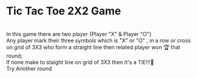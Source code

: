# Tic Tac Toe 2X2 Game
<br>
In this game there are two player {Player "X" & Player "O"}
<br>
Any player mark their three symbols which is "X" or "O" , in a row or cross on grid of 3X3 who form a straight line then related player won 🏆 that round;
<br>
If none make to staight line on grid of 3X3 then It's a TIE!!!🥱
<br>
Try Another round